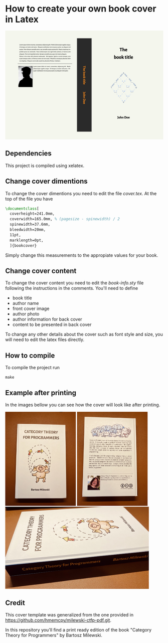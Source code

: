 # How to create your own book cover in Latex

![Book cover](images/cover.png)

## Dependencies

This project is compiled using xelatex.

## Change cover dimentions

To change the cover dimentions you need to edit the file *cover.tex*. At the top of the file you have
```latex
\documentclass[
  coverheight=241.0mm,
  coverwidth=165.0mm, % (pagesize - spinewidth) / 2
  spinewidth=37.6mm,
  bleedwidth=20mm,
  11pt,
  marklength=0pt,
  ]{bookcover}
```

Simply change this measurements to the appropiate values for your book.

## Change cover content

To change the cover content you need to edit the *book-info.sty* file following the instructions in the comments.
You'll need to define
* book title
* author name
* front cover image
* author photo
* author information for back cover
* content to be presented in back cover

To change any other details about the cover such as font style and size, you will need to edit the latex files directly.

## How to compile

To compile the project run

```
make
```

## Example after printing
In the images bellow you can see how the cover will look like after printing.

<img src="images/front.jpeg" alt="Front cover photo after printing" style="height: 300px"/>
<img src="images/back.jpeg" alt="Back cover photo after printing" style="height: 300px"/>
<br>
<img src="images/spine.jpeg" alt="Spine photo after printing" style="width: 458px"/>

## Credit

This cover template was generalized from the one provided in https://github.com/hmemcpy/milewski-ctfp-pdf.git.

In this repository you'll find a print ready edition of the book "Category Theory for Programmers" by Bartosz Milewski.
